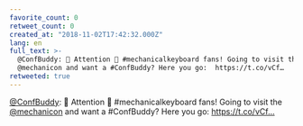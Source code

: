 ```yaml
---
favorite_count: 0
retweet_count: 0
created_at: "2018-11-02T17:42:32.000Z"
lang: en
full_text: >-
  @ConfBuddy: 📢 Attention 📢 #mechanicalkeyboard fans! Going to visit the
  @mechanicon and want a #ConfBuddy? Here you go:  https://t.co/vCf…
retweeted: true
---
```


[@ConfBuddy](https://twitter.com/ConfBuddy): 📢 Attention 📢 #mechanicalkeyboard
fans! Going to visit the [@mechanicon](https://twitter.com/mechanicon) and want
a #ConfBuddy? Here you go: https://t.co/vCf…
